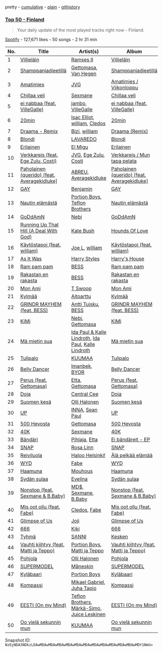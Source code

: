 pretty - [cumulative](/playlists/cumulative/37i9dQZEVXbMxcczTSoGwZ.md) - [plain](/playlists/plain/37i9dQZEVXbMxcczTSoGwZ) - [githistory](https://github.githistory.xyz/mackorone/spotify-playlist-archive/blob/main/playlists/plain/37i9dQZEVXbMxcczTSoGwZ)

### [Top 50 \- Finland](https://open.spotify.com/playlist/37i9dQZEVXbMxcczTSoGwZ)

> Your daily update of the most played tracks right now \- Finland.

[Spotify](https://open.spotify.com/user/spotify) - 127,671 likes - 50 songs - 2 hr 31 min

| No. | Title | Artist(s) | Album | Length |
|---|---|---|---|---|
| 1 | [Villieläin](https://open.spotify.com/track/0hR9rAzfwW8EuutTXdSzuF) | [Ramses II](https://open.spotify.com/artist/0PI47Yot4sf9TVpnINMnPC) | [Villieläin](https://open.spotify.com/album/2rZeRZDAChITruWkjr1ihC) | 3:38 |
| 2 | [Shamppanjadieetillä](https://open.spotify.com/track/22KSKT3mCbSiG4RT20ogxB) | [Gettomasa](https://open.spotify.com/artist/5sDIQrB2V7pRAdNM8dEc7g), [Van Hegen](https://open.spotify.com/artist/5SpJ7wupgkKXKKpMATIhe9) | [Shamppanjadieetillä](https://open.spotify.com/album/4LmcLNXzZ3atEgqWm2qg3l) | 2:34 |
| 3 | [Amatimies](https://open.spotify.com/track/3UTyIQpogsEpo9IIY5wLS5) | [JVG](https://open.spotify.com/artist/55mdlQp6zN8zdyIYB9DDQj) | [Amatimies / Viikonloppu](https://open.spotify.com/album/55Em8NcAe3RwRTVHMX0vxS) | 2:01 |
| 4 | [Chillaa veli](https://open.spotify.com/track/1agD3NMqnpaejVler2S9xJ) | [Sexmane](https://open.spotify.com/artist/2JSX0lIYekUp6F301cTHkq) | [Chillaa veli](https://open.spotify.com/album/7lHrsy9SvjKWr2Ca13Qv8d) | 2:51 |
| 5 | [ei nabbaa \(feat\. VilleGalle\)](https://open.spotify.com/track/7F37IqJr4Cn5rTvpwBN61I) | [jambo](https://open.spotify.com/artist/1fy2OEMI7TX9ayBKxErHK0), [VilleGalle](https://open.spotify.com/artist/6VVSjZwPAHNbkKeMhTI2bb) | [ei nabbaa \(feat\. VilleGalle\)](https://open.spotify.com/album/71dfFtaPbodBMhoaJX7ABh) | 2:46 |
| 6 | [20min](https://open.spotify.com/track/2u4aD9hjuT1UHDsmHVEOjr) | [Isac Elliot](https://open.spotify.com/artist/3aD9K1zaLQ3G7yp9XV5E4D), [william](https://open.spotify.com/artist/1UdLtKAD4FbM7r2XCfAWAs), [Cledos](https://open.spotify.com/artist/0xbbe6a1x6g5eGBQfzjWSe) | [20min](https://open.spotify.com/album/0M2eY9R5eYfhyaYhrAfzh3) | 3:24 |
| 7 | [Draama \- Remix](https://open.spotify.com/track/2oo4aF7LnxR3ZFkcRcctAe) | [Bizi](https://open.spotify.com/artist/3sMD9js59UX6gYODxbg1VV), [william](https://open.spotify.com/artist/1UdLtKAD4FbM7r2XCfAWAs) | [Draama \(Remix\)](https://open.spotify.com/album/0mnDBfdnfUdNmzlRWMfG6d) | 2:48 |
| 8 | [Blondi](https://open.spotify.com/track/1bDGyHQ0GC8zg8nIpEIhG0) | [LAVAREDO](https://open.spotify.com/artist/216ONfeqa8BHCqowYhDgWD) | [Blondi](https://open.spotify.com/album/0nRlvRR8PiArrQzoTA4mkH) | 2:32 |
| 9 | [Erilainen](https://open.spotify.com/track/5e7XVJJcGbecTB9N4asFsu) | [El Migu](https://open.spotify.com/artist/52e3RF8S2V0QuVf3X1MNGq) | [Erilainen](https://open.spotify.com/album/1RIcEkwfnfX86PFfxMEeuZ) | 2:46 |
| 10 | [Verkkareis \(feat\. Ege Zulu, Costi\)](https://open.spotify.com/track/0Nx44mzVtTyNnUypzRlu53) | [JVG](https://open.spotify.com/artist/55mdlQp6zN8zdyIYB9DDQj), [Ege Zulu](https://open.spotify.com/artist/0PyeoSEt7RQPbjuzy3JK9O), [Costi](https://open.spotify.com/artist/5BTRN678gL6XT4kv3TBopQ) | [Verkkareis / Mun tapa pelata](https://open.spotify.com/album/1xWBx1wufaMdwbJCjPecSF) | 2:44 |
| 11 | [Paholainen \(querido\) \[feat\. Averagekidluke\]](https://open.spotify.com/track/2NkD9LpDarxpqt8iq0CnPF) | [ABREU](https://open.spotify.com/artist/5kOwMqoAYEX24YgxEZP6K7), [Averagekidluke](https://open.spotify.com/artist/6lFrRAoT64zvrLiL1edMhk) | [Paholainen \(querido\) \[feat\. Averagekidluke\]](https://open.spotify.com/album/5frMiA8YXCZXRm4vzXUi37) | 3:06 |
| 12 | [GAY](https://open.spotify.com/track/4Hy8NmXUsiHYhkrdXbP1ma) | [Benjamin](https://open.spotify.com/artist/5FgAhHocNrSCn7Ox87uyef) | [GAY](https://open.spotify.com/album/4MdiJIAjKoPTf2Qbn6J8rP) | 2:52 |
| 13 | [Nautin elämästä](https://open.spotify.com/track/7dbbNqmww8vd8cPSvBs52o) | [Portion Boys](https://open.spotify.com/artist/04UpsyroM3wyQYwhYd9mSv), [Teflon Brothers](https://open.spotify.com/artist/3zh3U2eQ64EhBFbJuxgf1M) | [Nautin elämästä](https://open.spotify.com/album/4jJKWaX4BFRRqT1AMftFVw) | 3:29 |
| 14 | [GoDdAmN](https://open.spotify.com/track/4PvlDeYk2aAk2dZATFxBWO) | [Nebi](https://open.spotify.com/artist/0GFEJvcMqGLuhOUUZJavP4) | [GoDdAmN](https://open.spotify.com/album/35i8avpMLLHqG7RyjLdFQr) | 3:53 |
| 15 | [Running Up That Hill \(A Deal With God\)](https://open.spotify.com/track/75FEaRjZTKLhTrFGsfMUXR) | [Kate Bush](https://open.spotify.com/artist/1aSxMhuvixZ8h9dK9jIDwL) | [Hounds Of Love](https://open.spotify.com/album/5BWl0bB1q0TqyFmkBEupZy) | 4:58 |
| 16 | [Käytöstapoi \(feat\. william\)](https://open.spotify.com/track/0JbfBxlJxSqjbI9vbzi4Vn) | [Joe L](https://open.spotify.com/artist/1zNcOiKaCyEKnoHpc8QNra), [william](https://open.spotify.com/artist/1UdLtKAD4FbM7r2XCfAWAs) | [Käytöstapoi \(feat\. william\)](https://open.spotify.com/album/0bAWqhFMTLiZAsqQoZGE90) | 2:09 |
| 17 | [As It Was](https://open.spotify.com/track/4Dvkj6JhhA12EX05fT7y2e) | [Harry Styles](https://open.spotify.com/artist/6KImCVD70vtIoJWnq6nGn3) | [Harry's House](https://open.spotify.com/album/5r36AJ6VOJtp00oxSkBZ5h) | 2:47 |
| 18 | [Ram pam pam](https://open.spotify.com/track/55qPuI6NekVyNPM6kh5DN4) | [BESS](https://open.spotify.com/artist/63RF3q8ejWJup6nAPb3KLw) | [Ram pam pam](https://open.spotify.com/album/6wKDISYcXTFk9y54P06rGz) | 2:59 |
| 19 | [Rakastan en rakasta](https://open.spotify.com/track/6CITvD2LkozBWMrsHExUFC) | [BESS](https://open.spotify.com/artist/63RF3q8ejWJup6nAPb3KLw) | [Rakastan en rakasta](https://open.spotify.com/album/4obUUO0WC97Rzeqyq3TVu2) | 2:48 |
| 20 | [Mon Ami](https://open.spotify.com/track/1SllLQv2tfIlgtYXO5edRM) | [T Swoop](https://open.spotify.com/artist/3XB4IVNkzpc80d9qmthhl3) | [Mon Ami](https://open.spotify.com/album/2iKWgs575U79EpqqbSs54N) | 3:08 |
| 21 | [Kylmää](https://open.spotify.com/track/6mkIVmVRwXYKjgf5h2c8E2) | [Aitoarttu](https://open.spotify.com/artist/4zgPXHmA2SQlzEy047yBL8) | [Kylmää](https://open.spotify.com/album/52OiMxalpZrQQVTeM7blMY) | 2:16 |
| 22 | [GRINDR MAYHEM \(feat\. BESS\)](https://open.spotify.com/track/4BdiKWwWtDZ3TA339ZgZnI) | [Antti Tuisku](https://open.spotify.com/artist/54CMkgIraCOO9pSRfPKiKt), [BESS](https://open.spotify.com/artist/63RF3q8ejWJup6nAPb3KLw) | [GRINDR MAYHEM \(feat\. BESS\)](https://open.spotify.com/album/4FrHzKtnbUyn3QlEEgy9I8) | 2:35 |
| 23 | [KiMi](https://open.spotify.com/track/6TsLJhggpJxIdeNF7I7bbx) | [Nebi](https://open.spotify.com/artist/0GFEJvcMqGLuhOUUZJavP4), [Gettomasa](https://open.spotify.com/artist/5sDIQrB2V7pRAdNM8dEc7g) | [KiMi](https://open.spotify.com/album/3gArW1RWVdKAf97uh522i1) | 3:20 |
| 24 | [Mä mietin sua](https://open.spotify.com/track/2YBd7C5sNr8teXlOfQfMIO) | [Ida Paul & Kalle Lindroth](https://open.spotify.com/artist/1pbX4qbCZOyiRA0ih5jGfX), [Ida Paul](https://open.spotify.com/artist/69pjn3Oxt0azUYEw9NE4S0), [Kalle Lindroth](https://open.spotify.com/artist/49PPHx2WvBFfsk6RKE0lCi) | [Mä mietin sua](https://open.spotify.com/album/6URw6504QGkC09wgbSwG4Q) | 3:10 |
| 25 | [Tulipalo](https://open.spotify.com/track/0lPrY8sXUen0bqga0BIeWa) | [KUUMAA](https://open.spotify.com/artist/3YC5DVJDjyazvB8hxJSybr) | [Tulipalo](https://open.spotify.com/album/0xWe0flvzmTrZOZ7FztHCa) | 3:03 |
| 26 | [Belly Dancer](https://open.spotify.com/track/7fZBQnc0zXwVybgCIrQQil) | [Imanbek](https://open.spotify.com/artist/5rGrDvrLOV2VV8SCFVGWlj), [BYOR](https://open.spotify.com/artist/0Upxnyh9nIUNSOmNE8WF4R) | [Belly Dancer](https://open.spotify.com/album/2npvQTpyjLtapBWTNTNlqn) | 2:31 |
| 27 | [Perus \(feat\. Gettomasa\)](https://open.spotify.com/track/3lsgWIzfsEajnM1Ecat2Bm) | [Etta](https://open.spotify.com/artist/3Lc2yroP05lRK5z9NtQTkc), [Gettomasa](https://open.spotify.com/artist/5sDIQrB2V7pRAdNM8dEc7g) | [Perus \(feat\. Gettomasa\)](https://open.spotify.com/album/2QDNZPP2C11wMchIRYjMw4) | 2:36 |
| 28 | [Doja](https://open.spotify.com/track/3LtpKP5abr2qqjunvjlX5i) | [Central Cee](https://open.spotify.com/artist/5H4yInM5zmHqpKIoMNAx4r) | [Doja](https://open.spotify.com/album/6oECjagksATHu2UaclXrq1) | 1:37 |
| 29 | [Suomen kesä](https://open.spotify.com/track/67A13FUQH1vp3jmjwJKsA5) | [Olli Halonen](https://open.spotify.com/artist/60Y18YWbhlUOQZZHYih2ts) | [Suomen kesä](https://open.spotify.com/album/0Tgya6Is5oYM2ZA7AZ1dWG) | 2:51 |
| 30 | [UP](https://open.spotify.com/track/2ykXJ9QVwx9Li8nsW0h6b2) | [INNA](https://open.spotify.com/artist/2w9zwq3AktTeYYMuhMjju8), [Sean Paul](https://open.spotify.com/artist/3Isy6kedDrgPYoTS1dazA9) | [UP](https://open.spotify.com/album/2jA1exLaHCcpHtDrGLKTmy) | 2:28 |
| 31 | [500 Hevosta](https://open.spotify.com/track/66ZiW1fgTaWZINhOLyDeLo) | [Gettomasa](https://open.spotify.com/artist/5sDIQrB2V7pRAdNM8dEc7g) | [500 Hevosta](https://open.spotify.com/album/3uqgxFvP6mLYSjzgKIpyeC) | 3:54 |
| 32 | [40K](https://open.spotify.com/track/48GrbwydcMUFPfKrSeq6K0) | [Sexmane](https://open.spotify.com/artist/2JSX0lIYekUp6F301cTHkq) | [40K](https://open.spotify.com/album/23snaZbhW9jzET6wWtiEPk) | 2:34 |
| 33 | [Bändäri](https://open.spotify.com/track/3TC6Z4oLl3AYL1Vd7PtDr4) | [Pihlaja](https://open.spotify.com/artist/5XOFNBUv0d2HrBVyTcWCKi), [Etta](https://open.spotify.com/artist/3Lc2yroP05lRK5z9NtQTkc) | [Ei bändäreit \- EP](https://open.spotify.com/album/5AnLKiKfsMLmAGAMAb18ut) | 2:35 |
| 34 | [SNAP](https://open.spotify.com/track/0QPRDC97rIQB3Jh3hrVJoH) | [Rosa Linn](https://open.spotify.com/artist/46xBNx0j6cwY6sD9LgMTm1) | [SNAP](https://open.spotify.com/album/4Cv9qCS1q3FDyyRFHGyc1g) | 2:59 |
| 35 | [Reiviluola](https://open.spotify.com/track/1RCQAeceDgtbD7WVLWr05S) | [Haloo Helsinki!](https://open.spotify.com/artist/0JTMRuiDzOCjWuYtWMgv2s) | [Älä pelkää elämää](https://open.spotify.com/album/6CHpJofiGTiA1GjaKbqpfo) | 4:07 |
| 36 | [WYD](https://open.spotify.com/track/4nPf3a74YvdiZT9L9ILMly) | [Fabe](https://open.spotify.com/artist/6xr6YWVsGo5k0sqwjgRPhS) | [WYD](https://open.spotify.com/album/5Lb3IWSoiqaVhwiJa4GyRP) | 2:41 |
| 37 | [Haamuna](https://open.spotify.com/track/5SAAdQghKMepFbqKJ6Qs0h) | [Mouhous](https://open.spotify.com/artist/4uXWoMQ5N4kmQdBW3nFW4i) | [Haamuna](https://open.spotify.com/album/54rASXLZdLkgpwkTD91NBp) | 3:06 |
| 38 | [Sydän sulaa](https://open.spotify.com/track/3yGXUI2VY7HMpJpiIerO3H) | [Evelina](https://open.spotify.com/artist/3KgHd8tKiKYsazNkydQgYM) | [Sydän sulaa](https://open.spotify.com/album/4oCy3xdoc8dk6GE21rkRJd) | 3:35 |
| 39 | [Nonstop \(feat\. Sexmane & B.Baby\)](https://open.spotify.com/track/0nRssz1xxPRC6B22k5lG06) | [MD$](https://open.spotify.com/artist/0bYIAEOrNahTLQkecy5944), [Sexmane](https://open.spotify.com/artist/2JSX0lIYekUp6F301cTHkq), [B.Baby](https://open.spotify.com/artist/0uuwZ3aC3dhl9e7J66Ag13) | [Nonstop \(feat\. Sexmane & B.Baby\)](https://open.spotify.com/album/1whyLxdmgza9nO22aEsW93) | 2:59 |
| 40 | [Mis oot ollu \(feat\. Fabe\)](https://open.spotify.com/track/6hXmqUGzA9caEH5F9vAPGe) | [Cledos](https://open.spotify.com/artist/0xbbe6a1x6g5eGBQfzjWSe), [Fabe](https://open.spotify.com/artist/6xr6YWVsGo5k0sqwjgRPhS) | [Mis oot ollu \(feat\. Fabe\)](https://open.spotify.com/album/6DV04dMOtA1NWe1zkv2TBV) | 2:43 |
| 41 | [Glimpse of Us](https://open.spotify.com/track/6xGruZOHLs39ZbVccQTuPZ) | [Joji](https://open.spotify.com/artist/3MZsBdqDrRTJihTHQrO6Dq) | [Glimpse of Us](https://open.spotify.com/album/6ZZvx0aefZV3LKa053fn71) | 3:53 |
| 42 | [666](https://open.spotify.com/track/7aP68E6dMvQ54Mu41Omke4) | [Kiki](https://open.spotify.com/artist/5zod5X1F6ZTshIfpg2vVAF) | [666](https://open.spotify.com/album/6ADjhQABlpEiPGf4QFbazp) | 2:57 |
| 43 | [Tyhmä](https://open.spotify.com/track/4wNAkYHSouNrsMIZLzTibv) | [SANNI](https://open.spotify.com/artist/7meg3neLTT2WR1LDjL8jze) | [Kesken](https://open.spotify.com/album/5QKHtTKjDhc6aDi7T7VFFC) | 3:16 |
| 44 | [Vauhti kiihtyy \(feat\. Matti ja Teppo\)](https://open.spotify.com/track/4N84bVnNycTXiuoKZFEXrD) | [Portion Boys](https://open.spotify.com/artist/04UpsyroM3wyQYwhYd9mSv), [Matti ja Teppo](https://open.spotify.com/artist/4aTl7SzTjcnLBnsLaVfVIO) | [Vauhti kiihtyy \(feat\. Matti ja Teppo\)](https://open.spotify.com/album/7ei29h30DRPF2N4stUBU3g) | 3:31 |
| 45 | [Pohjola](https://open.spotify.com/track/6YFcvJlcgQceRfJrVpmJa0) | [Olli Halonen](https://open.spotify.com/artist/60Y18YWbhlUOQZZHYih2ts) | [Pohjola](https://open.spotify.com/album/03WPFkiChY7RCBG2OpCSlo) | 2:55 |
| 46 | [SUPERMODEL](https://open.spotify.com/track/63WuQOXohQIxOxIFA2K7bR) | [Måneskin](https://open.spotify.com/artist/0lAWpj5szCSwM4rUMHYmrr) | [SUPERMODEL](https://open.spotify.com/album/5jhbLeXH1a3SRSOg84GSUn) | 2:28 |
| 47 | [Kyläbaari](https://open.spotify.com/track/0QO1QnI4tOXLwtgXQmVqPA) | [Portion Boys](https://open.spotify.com/artist/04UpsyroM3wyQYwhYd9mSv) | [Kyläbaari](https://open.spotify.com/album/06cvSKHIeSFxxb5TEUfXjW) | 3:46 |
| 48 | [Kompassi](https://open.spotify.com/track/6XIZElq1WBJHYWtv9v8YYV) | [Mikael Gabriel](https://open.spotify.com/artist/79Pc4RR5E625J7dK543jDw), [Juha Tapio](https://open.spotify.com/artist/7yD78gcA2QR0sRQM4Lj7sM) | [Kompassi](https://open.spotify.com/album/4WlBhDPRX2C3GTxmTwvla1) | 3:34 |
| 49 | [EESTI \(On my Mind\)](https://open.spotify.com/track/5EhaUNWw48KNkAHnjPUUZl) | [Teflon Brothers](https://open.spotify.com/artist/3zh3U2eQ64EhBFbJuxgf1M), [Märkä\-Simo](https://open.spotify.com/artist/6L3yCtVL0UCdOFzD1DxRjs), [Juice Leskinen](https://open.spotify.com/artist/4W6vvLzFQKixmJXSJK3wLp) | [EESTI \(On my Mind\)](https://open.spotify.com/album/0Y6Uu0K8E5oF2fP5rVA4H0) | 3:09 |
| 50 | [Oo vielä sekunnin mun](https://open.spotify.com/track/60EXSCcZL24IZikBt4256W) | [KUUMAA](https://open.spotify.com/artist/3YC5DVJDjyazvB8hxJSybr) | [Oo vielä sekunnin mun](https://open.spotify.com/album/61ps2jEZg70QkxqoE0eTZO) | 3:40 |

Snapshot ID: `NzEyNDA3NDkzLDAwMDAwMDAwMDAwMDAwMDAwMDAwMDAwMDAwMDAwMDAwMDAwMDY1NmU=`
